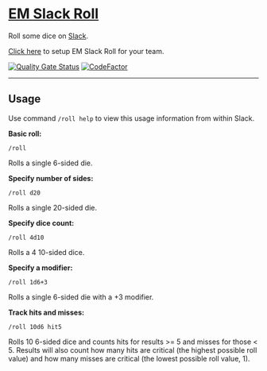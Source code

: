 # [EM Slack Roll](https://slack-roll.herokuapp.com)
Roll some dice on [Slack](https://slack.com).

[Click here](http://slack-roll.herokuapp.com) to setup EM Slack Roll for your team.

[![Quality Gate Status](https://sonarcloud.io/api/project_badges/measure?project=ErinMorelli_em-slack-roll&metric=alert_status)](https://sonarcloud.io/dashboard?id=ErinMorelli_em-slack-roll) [![CodeFactor](https://www.codefactor.io/repository/github/erinmorelli/em-slack-roll/badge)](https://www.codefactor.io/repository/github/erinmorelli/em-slack-roll)

----------
## Usage

Use command `/roll help` to view this usage information from within Slack.

**Basic roll:**

    /roll

Rolls a single 6-sided die.

**Specify number of sides:**

    /roll d20

Rolls a single 20-sided die.

**Specify dice count:**

    /roll 4d10

Rolls a 4 10-sided dice.

**Specify a modifier:**

    /roll 1d6+3

Rolls a single 6-sided die with a +3 modifier.

**Track hits and misses:**

    /roll 10d6 hit5

Rolls 10 6-sided dice and counts hits for results >= 5 and misses for those < 5. Results will also count how many hits are critical (the highest possible roll value) and how many misses are critical (the lowest possible roll value, 1).

